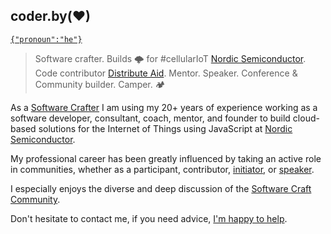 ## coder.by(♥)

[`{"pronoun":"he"}`](http://pronoun.is/he)

> Software crafter. Builds 🌩️ for #cellularIoT [Nordic Semiconductor](https://www.nordicsemi.com/). Code contributor 
[Distribute Aid](https://distributeaid.org). Mentor. Speaker. Conference & Community builder. Camper. 🏕️

As a [Software Crafter](https://www.softwarecrafters.org/) I am using my 20+ years of experience working as a software developer, consultant, coach, mentor, and founder to build cloud-based solutions for the Internet of Things using JavaScript at [Nordic Semiconductor](https://www.nordicsemi.com/).

My professional career has been greatly influenced by taking an active role in communities, whether as a participant, contributor, [initiator](#communities), or [speaker](#talks).

I especially enjoys the diverse and deep discussion of the [Software Craft Community](https://softwerkskammer.org/).

Don't hesitate to contact me, if you need advice, [I'm happy to help](https://twitter.com/coderbyheart/status/940636875794067456).

